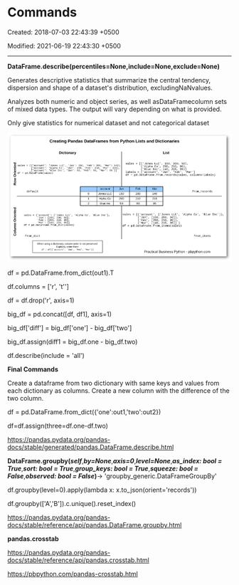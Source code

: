 # Commands

Created: 2018-07-03 22:43:39 +0500

Modified: 2021-06-19 22:43:30 +0500

---

**DataFrame.describe(percentiles=None,include=None,exclude=None)**

Generates descriptive statistics that summarize the central tendency, dispersion and shape of a dataset's distribution, excludingNaNvalues.

Analyzes both numeric and object series, as well asDataFramecolumn sets of mixed data types. The output will vary depending on what is provided.

Only give statistics for numerical dataset and not categorical dataset



![article header image](media/Commands-image1.png)



df = pd.DataFrame.from_dict(out1).T

df.columns = ['r', 't'']

df = df.drop('r', axis=1)

big_df = pd.concat([df, df1], axis=1)

big_df['diff'] = big_df['one'] - big_df['two']

big_df.assign(diff1 = big_df.one - big_df.two)



df.describe(include = 'all')



**Final Commands**

Create a dataframe from two dictionary with same keys and values from each dictionary as columns. Create a new column with the difference of the two column.

df = pd.DataFrame.from_dict({'one':out1,'two':out2})

df=df.assign(three=df.one-df.two)



<https://pandas.pydata.org/pandas-docs/stable/generated/pandas.DataFrame.describe.html>



**DataFrame.groupby(*self***,***by=None***,***axis=0***,***level=None***,***as_index: bool = True***,***sort: bool = True***,***group_keys: bool = True***,***squeeze: bool = False***,***observed: bool = False*)**→ 'groupby_generic.DataFrameGroupBy'



df.groupby(level=0).apply(lambda x: x.to_json(orient='records'))

df.groupby(['A','B']).c.unique().reset_index()



<https://pandas.pydata.org/pandas-docs/stable/reference/api/pandas.DataFrame.groupby.html>



**pandas.crosstab**

<https://pandas.pydata.org/pandas-docs/stable/reference/api/pandas.crosstab.html>

<https://pbpython.com/pandas-crosstab.html>

